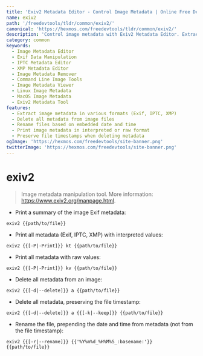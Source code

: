 ```yaml
---
title: 'Exiv2 Metadata Editor - Control Image Metadata | Online Free DevTools by Hexmos'
name: exiv2
path: '/freedevtools/tldr/common/exiv2/'
canonical: 'https://hexmos.com/freedevtools/tldr/common/exiv2/'
description: 'Control image metadata with Exiv2 Metadata Editor. Extract, modify, and delete Exif, IPTC, and XMP data effortlessly. Free online tool, no registration required.'
category: common
keywords:
  - Image Metadata Editor
  - Exif Data Manipulation
  - IPTC Metadata Editor
  - XMP Metadata Editor
  - Image Metadata Remover
  - Command Line Image Tools
  - Image Metadata Viewer
  - Linux Image Metadata
  - MacOS Image Metadata
  - Exiv2 Metadata Tool
features:
  - Extract image metadata in various formats (Exif, IPTC, XMP)
  - Delete all metadata from image files
  - Rename files based on embedded date and time
  - Print image metadata in interpreted or raw format
  - Preserve file timestamps when deleting metadata
ogImage: 'https://hexmos.com/freedevtools/site-banner.png'
twitterImage: 'https://hexmos.com/freedevtools/site-banner.png'
---
```


# exiv2

> Image metadata manipulation tool.
> More information: <https://www.exiv2.org/manpage.html>.

- Print a summary of the image Exif metadata:

`exiv2 {{path/to/file}}`

- Print all metadata (Exif, IPTC, XMP) with interpreted values:

`exiv2 {{[-P|-Print]}} kt {{path/to/file}}`

- Print all metadata with raw values:

`exiv2 {{[-P|-Print]}} kv {{path/to/file}}`

- Delete all metadata from an image:

`exiv2 {{[-d|--delete]}} a {{path/to/file}}`

- Delete all metadata, preserving the file timestamp:

`exiv2 {{[-d|--delete]}} a {{[-k|--keep]}} {{path/to/file}}`

- Rename the file, prepending the date and time from metadata (not from the file timestamp):

`exiv2 {{[-r|--rename]}} {{'%Y%m%d_%H%M%S_:basename:'}} {{path/to/file}}`
